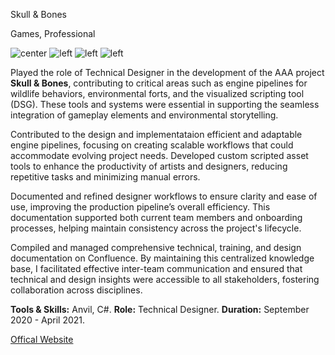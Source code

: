 <!--title-->
Skull & Bones
<!--endtitle-->

<!--category-->
Games, Professional
<!--endcategory-->

![center](/projects/skull-and-bones/4.png)
![left](/projects/skull-and-bones/2.png)
![left](/projects/skull-and-bones/3.png)
![left](/projects/skull-and-bones/1.png)

Played the role of Technical Designer in the development of the AAA project **Skull & Bones**, contributing to critical areas such as engine pipelines for wildlife behaviors, environmental forts, and the visualized scripting tool (DSG). These tools and systems were essential in supporting the seamless integration of gameplay elements and environmental storytelling.

Contributed to the design and implementataion efficient and adaptable engine pipelines, focusing on creating scalable workflows that could accommodate evolving project needs. Developed custom scripted asset tools to enhance the productivity of artists and designers, reducing repetitive tasks and minimizing manual errors.

Documented and refined designer workflows to ensure clarity and ease of use, improving the production pipeline’s overall efficiency. This documentation supported both current team members and onboarding processes, helping maintain consistency across the project's lifecycle.

Compiled and managed comprehensive technical, training, and design documentation on Confluence. By maintaining this centralized knowledge base, I facilitated effective inter-team communication and ensured that technical and design insights were accessible to all stakeholders, fostering collaboration across disciplines.

<!--details-->
**Tools & Skills:** Anvil, C#.
**Role:** Technical Designer.
**Duration:** September 2020 - April 2021.
<!--enddetails-->

<!--links-->
[Offical Website](https://www.ubisoft.com/en-ca/game/skull-and-bones)
<!--endlinks-->
